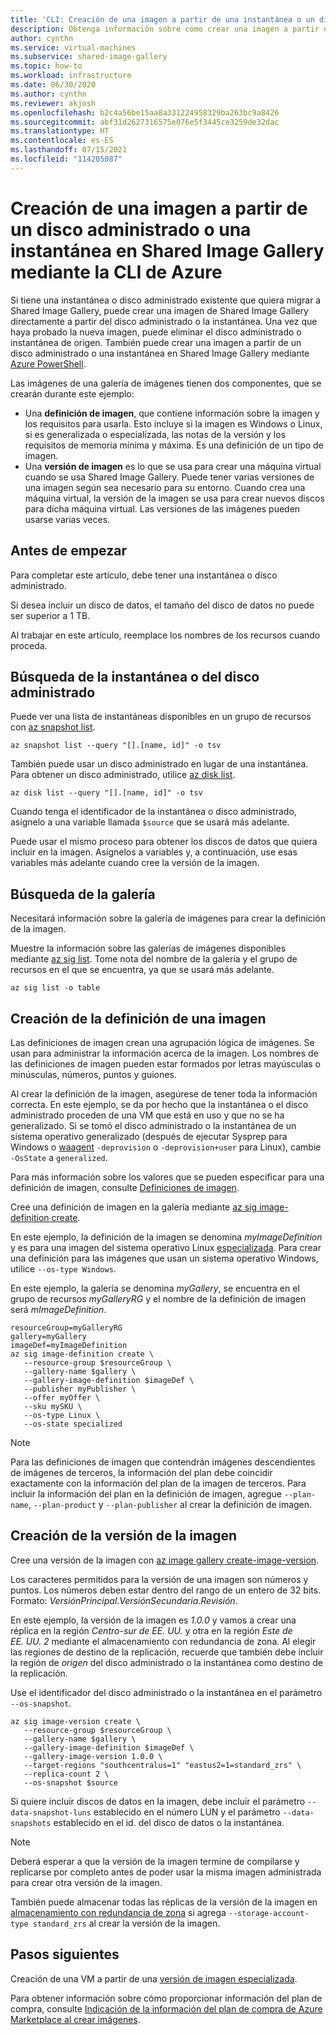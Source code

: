 ```yaml
---
title: 'CLI: Creación de una imagen a partir de una instantánea o un disco administrado en Shared Image Gallery'
description: Obtenga información sobre cómo crear una imagen a partir de una instantánea o disco administrado en Shared Image Gallery con la CLI de Azure.
author: cynthn
ms.service: virtual-machines
ms.subservice: shared-image-gallery
ms.topic: how-to
ms.workload: infrastructure
ms.date: 06/30/2020
ms.author: cynthn
ms.reviewer: akjosh
ms.openlocfilehash: b2c4a56be15aa8a331224958329ba263bc9a8426
ms.sourcegitcommit: abf31d2627316575e076e5f3445ce3259de32dac
ms.translationtype: HT
ms.contentlocale: es-ES
ms.lasthandoff: 07/15/2021
ms.locfileid: "114205087"
---
```

# <a name="create-an-image-from-a-managed-disk-or-snapshot-in-a-shared-image-gallery-using-the-azure-cli"></a>Creación de una imagen a partir de un disco administrado o una instantánea en Shared Image Gallery mediante la CLI de Azure

Si tiene una instantánea o disco administrado existente que quiera migrar a Shared Image Gallery, puede crear una imagen de Shared Image Gallery directamente a partir del disco administrado o la instantánea. Una vez que haya probado la nueva imagen, puede eliminar el disco administrado o instantánea de origen. También puede crear una imagen a partir de un disco administrado o una instantánea en Shared Image Gallery mediante [Azure PowerShell](image-version-snapshot-powershell.md).

Las imágenes de una galería de imágenes tienen dos componentes, que se crearán durante este ejemplo:
- Una **definición de imagen**, que contiene información sobre la imagen y los requisitos para usarla. Esto incluye si la imagen es Windows o Linux, si es generalizada o especializada, las notas de la versión y los requisitos de memoria mínima y máxima. Es una definición de un tipo de imagen. 
- Una **versión de imagen** es lo que se usa para crear una máquina virtual cuando se usa Shared Image Gallery. Puede tener varias versiones de una imagen según sea necesario para su entorno. Cuando crea una máquina virtual, la versión de la imagen se usa para crear nuevos discos para dicha máquina virtual. Las versiones de las imágenes pueden usarse varias veces.


## <a name="before-you-begin"></a>Antes de empezar

Para completar este artículo, debe tener una instantánea o disco administrado. 

Si desea incluir un disco de datos, el tamaño del disco de datos no puede ser superior a 1 TB.

Al trabajar en este artículo, reemplace los nombres de los recursos cuando proceda.

## <a name="find-the-snapshot-or-managed-disk"></a>Búsqueda de la instantánea o del disco administrado 

Puede ver una lista de instantáneas disponibles en un grupo de recursos con [az snapshot list](/cli/azure/snapshot#az_snapshot_list). 

```azurecli-interactive
az snapshot list --query "[].[name, id]" -o tsv
```

También puede usar un disco administrado en lugar de una instantánea. Para obtener un disco administrado, utilice [az disk list](/cli/azure/disk#az_disk_list). 

```azurecli-interactive
az disk list --query "[].[name, id]" -o tsv
```

Cuando tenga el identificador de la instantánea o disco administrado, asígnelo a una variable llamada `$source` que se usará más adelante.

Puede usar el mismo proceso para obtener los discos de datos que quiera incluir en la imagen. Asígnelos a variables y, a continuación, use esas variables más adelante cuando cree la versión de la imagen.


## <a name="find-the-gallery"></a>Búsqueda de la galería

Necesitará información sobre la galería de imágenes para crear la definición de la imagen.

Muestre la información sobre las galerías de imágenes disponibles mediante [az sig list](/cli/azure/sig#az_sig_list). Tome nota del nombre de la galería y el grupo de recursos en el que se encuentra, ya que se usará más adelante.

```azurecli-interactive 
az sig list -o table
```


## <a name="create-an-image-definition"></a>Creación de la definición de una imagen

Las definiciones de imagen crean una agrupación lógica de imágenes. Se usan para administrar la información acerca de la imagen. Los nombres de las definiciones de imagen pueden estar formados por letras mayúsculas o minúsculas, números, puntos y guiones. 

Al crear la definición de la imagen, asegúrese de tener toda la información correcta. En este ejemplo, se da por hecho que la instantánea o el disco administrado proceden de una VM que está en uso y que no se ha generalizado. Si se tomó el disco administrado o la instantánea de un sistema operativo generalizado (después de ejecutar Sysprep para Windows o [waagent](https://github.com/Azure/WALinuxAgent) `-deprovision` o `-deprovision+user` para Linux), cambie `-OsState` a `generalized`. 

Para más información sobre los valores que se pueden especificar para una definición de imagen, consulte [Definiciones de imagen](./shared-image-galleries.md#image-definitions).

Cree una definición de imagen en la galería mediante [az sig image-definition create](/cli/azure/sig/image-definition#az_sig_image_definition_create).

En este ejemplo, la definición de la imagen se denomina *myImageDefinition* y es para una imagen del sistema operativo Linux [especializada](./shared-image-galleries.md#generalized-and-specialized-images). Para crear una definición para las imágenes que usan un sistema operativo Windows, utilice `--os-type Windows`. 

En este ejemplo, la galería se denomina *myGallery*, se encuentra en el grupo de recursos *myGalleryRG* y el nombre de la definición de imagen será *mImageDefinition*.

```azurecli-interactive 
resourceGroup=myGalleryRG
gallery=myGallery
imageDef=myImageDefinition
az sig image-definition create \
   --resource-group $resourceGroup \
   --gallery-name $gallery \
   --gallery-image-definition $imageDef \
   --publisher myPublisher \
   --offer myOffer \
   --sku mySKU \
   --os-type Linux \
   --os-state specialized
```

> [!NOTE]
> Para las definiciones de imagen que contendrán imágenes descendientes de imágenes de terceros, la información del plan debe coincidir exactamente con la información del plan de la imagen de terceros. Para incluir la información del plan en la definición de imagen, agregue `--plan-name`, `--plan-product` y `--plan-publisher` al crear la definición de imagen.
>

## <a name="create-the-image-version"></a>Creación de la versión de la imagen

Cree una versión de la imagen con [az image gallery create-image-version](/cli/azure/sig/image-version#az_sig_image_version_create). 

Los caracteres permitidos para la versión de una imagen son números y puntos. Los números deben estar dentro del rango de un entero de 32 bits. Formato: *VersiónPrincipal*.*VersiónSecundaria*.*Revisión*.

En este ejemplo, la versión de la imagen es *1.0.0* y vamos a crear una réplica en la región *Centro-sur de EE. UU.* y otra en la región *Este de EE. UU. 2* mediante el almacenamiento con redundancia de zona. Al elegir las regiones de destino de la replicación, recuerde que también debe incluir la región de *origen* del disco administrado o la instantánea como destino de la replicación.

Use el identificador del disco administrado o la instantánea en el parámetro `--os-snapshot`.


```azurecli-interactive 
az sig image-version create \
   --resource-group $resourceGroup \
   --gallery-name $gallery \
   --gallery-image-definition $imageDef \
   --gallery-image-version 1.0.0 \
   --target-regions "southcentralus=1" "eastus2=1=standard_zrs" \
   --replica-count 2 \
   --os-snapshot $source
```

Si quiere incluir discos de datos en la imagen, debe incluir el parámetro `--data-snapshot-luns` establecido en el número LUN y el parámetro `--data-snapshots` establecido en el id. del disco de datos o la instantánea.

> [!NOTE]
> Deberá esperar a que la versión de la imagen termine de compilarse y replicarse por completo antes de poder usar la misma imagen administrada para crear otra versión de la imagen.
>
> También puede almacenar todas las réplicas de la versión de la imagen en [almacenamiento con redundancia de zona](../storage/common/storage-redundancy.md) si agrega `--storage-account-type standard_zrs` al crear la versión de la imagen.
>

## <a name="next-steps"></a>Pasos siguientes

Creación de una VM a partir de una [versión de imagen especializada](vm-specialized-image-version-cli.md).

Para obtener información sobre cómo proporcionar información del plan de compra, consulte [Indicación de la información del plan de compra de Azure Marketplace al crear imágenes](marketplace-images.md).

